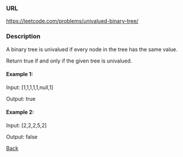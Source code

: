 ### URL

https://leetcode.com/problems/univalued-binary-tree/
### Description
A binary tree is univalued if every node in the tree has the same value.

Return true if and only if the given tree is univalued.

 


#### Example 1:

Input: [1,1,1,1,1,null,1]

Output: true

#### Example 2:

 
Input: [2,2,2,5,2]

Output: false

[Back](readme.md)